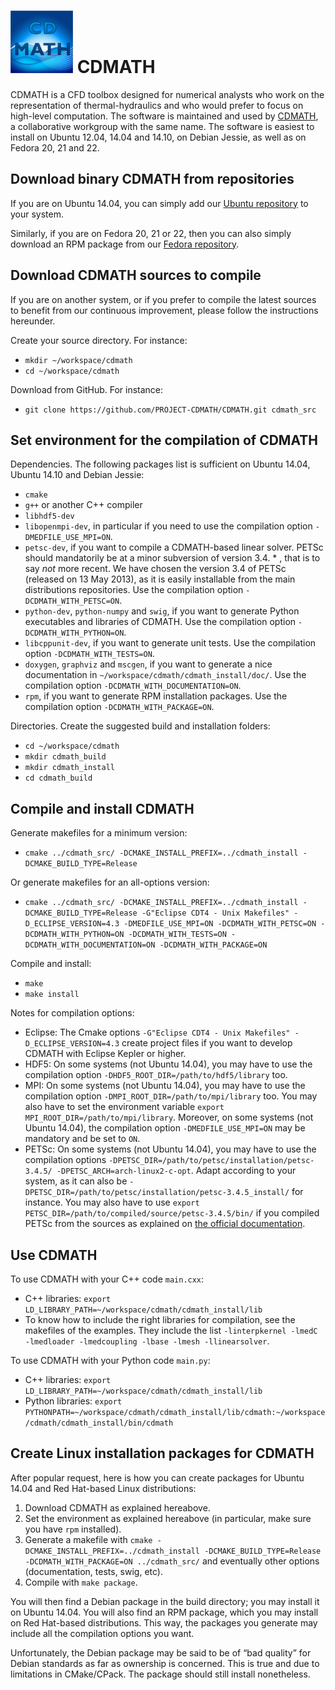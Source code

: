 ![logo](logo/cdmath_logo.png) CDMATH
====================================

CDMATH is a CFD toolbox designed for numerical analysts who work on the representation of thermal-hydraulics and who would prefer to focus on high-level computation. The software is maintained and used by [CDMATH](http://cdmath.jimdo.com), a collaborative workgroup with the same name. The software is easiest to install on Ubuntu 12.04, 14.04 and 14.10, on Debian Jessie, as well as on Fedora 20, 21 and 22.


Download binary CDMATH from repositories
----------------------------------------
If you are on Ubuntu 14.04, you can simply add our [Ubuntu repository](https://launchpad.net/~cdmath/+archive/ubuntu/cdmath) to your system.

Similarly, if you are on Fedora 20, 21 or 22, then you can also simply download an RPM package from our [Fedora repository](https://build.opensuse.org/project/repositories/home:ArthurTalpaert).


Download CDMATH sources to compile
----------------------------------
If you are on another system, or if you prefer to compile the latest sources to benefit from our continuous improvement, please follow the instructions hereunder.

Create your source directory. For instance:
* `mkdir ~/workspace/cdmath`
* `cd ~/workspace/cdmath`

Download from GitHub. For instance:
* `git clone https://github.com/PROJECT-CDMATH/CDMATH.git cdmath_src`


Set environment for the compilation of CDMATH
---------------------------------------------
Dependencies. The following packages list is sufficient on Ubuntu 14.04, Ubuntu 14.10 and Debian Jessie:
 - `cmake`
 - `g++` or another C++ compiler
 - `libhdf5-dev`
 - `libopenmpi-dev`, in particular if you need to use the compilation option `-DMEDFILE_USE_MPI=ON`.
 - `petsc-dev`, if you want to compile a CDMATH-based linear solver. PETSc should mandatorily be at a minor subversion of version 3.4. * , that is to say *not* more recent. We have chosen the version 3.4 of PETSc (released on 13 May 2013), as it is easily installable from the main distributions repositories. Use the compilation option `-DCDMATH_WITH_PETSC=ON`.
 - `python-dev`, `python-numpy` and `swig`, if you want to generate Python executables and libraries of CDMATH. Use the compilation option `-DCDMATH_WITH_PYTHON=ON`.
 - `libcppunit-dev`, if you want to generate unit tests. Use the compilation option `-DCDMATH_WITH_TESTS=ON`.
 - `doxygen`, `graphviz` and `mscgen`, if you want to generate a nice documentation in `~/workspace/cdmath/cdmath_install/doc/`. Use the compilation option `-DCDMATH_WITH_DOCUMENTATION=ON`.
 - `rpm`, if you want to generate RPM installation packages. Use the compilation option `-DCDMATH_WITH_PACKAGE=ON`.

Directories. Create the suggested build and installation folders:
* `cd ~/workspace/cdmath`
* `mkdir cdmath_build`
* `mkdir cdmath_install`
* `cd cdmath_build`


Compile and install CDMATH
--------------------------
Generate makefiles for a minimum version:
* `cmake ../cdmath_src/ -DCMAKE_INSTALL_PREFIX=../cdmath_install -DCMAKE_BUILD_TYPE=Release`

Or generate makefiles for an all-options version:
* `cmake ../cdmath_src/ -DCMAKE_INSTALL_PREFIX=../cdmath_install -DCMAKE_BUILD_TYPE=Release -G"Eclipse CDT4 - Unix Makefiles" -D_ECLIPSE_VERSION=4.3 -DMEDFILE_USE_MPI=ON -DCDMATH_WITH_PETSC=ON -DCDMATH_WITH_PYTHON=ON -DCDMATH_WITH_TESTS=ON -DCDMATH_WITH_DOCUMENTATION=ON -DCDMATH_WITH_PACKAGE=ON`

Compile and install:
* `make`
* `make install`

Notes for compilation options:
* Eclipse: The Cmake options `-G"Eclipse CDT4 - Unix Makefiles" -D_ECLIPSE_VERSION=4.3` create project files if you want to develop CDMATH with Eclipse Kepler or higher.
* HDF5: On some systems (not Ubuntu 14.04), you may have to use the compilation option `-DHDF5_ROOT_DIR=/path/to/hdf5/library` too.
* MPI: On some systems (not Ubuntu 14.04), you may have to use the compilation option `-DMPI_ROOT_DIR=/path/to/mpi/library` too. You may also have to set the environment variable `export MPI_ROOT_DIR=/path/to/mpi/library`. Moreover, on some systems (not Ubuntu 14.04), the compilation option `-DMEDFILE_USE_MPI=ON` may be mandatory and be set to `ON`.
* PETSc: On some systems (not Ubuntu 14.04), you may have to use the compilation options `-DPETSC_DIR=/path/to/petsc/installation/petsc-3.4.5/ -DPETSC_ARCH=arch-linux2-c-opt`. Adapt according to your system, as it can also be `-DPETSC_DIR=/path/to/petsc/installation/petsc-3.4.5_install/` for instance. You may also have to use `export PETSC_DIR=/path/to/compiled/source/petsc-3.4.5/bin/` if you compiled PETSc from the sources as explained on [the official documentation](http://www.mcs.anl.gov/petsc/documentation/installation.html).


Use CDMATH
----------
To use CDMATH with your C++ code `main.cxx`:
 * C++ libraries: `export LD_LIBRARY_PATH=~/workspace/cdmath/cdmath_install/lib`
 * To know how to include the right libraries for compilation, see the makefiles of the examples. They include the list `-linterpkernel -lmedC -lmedloader -lmedcoupling -lbase -lmesh -llinearsolver`.

To use CDMATH with your Python code `main.py`:
 * C++ libraries: `export LD_LIBRARY_PATH=~/workspace/cdmath/cdmath_install/lib`
 * Python libraries: `export PYTHONPATH=~/workspace/cdmath/cdmath_install/lib/cdmath:~/workspace/cdmath/cdmath_install/bin/cdmath`


Create Linux installation packages for CDMATH
---------------------------------------------
After popular request, here is how you can create packages for Ubuntu 14.04 and Red Hat-based Linux distributions:

1. Download CDMATH as explained hereabove.
2. Set the environment as explained hereabove (in particular, make sure you have `rpm` installed).
3. Generate a makefile with `cmake -DCMAKE_INSTALL_PREFIX=../cdmath_install -DCMAKE_BUILD_TYPE=Release -DCDMATH_WITH_PACKAGE=ON ../cdmath_src/` and eventually other options (documentation, tests, swig, etc).
4. Compile with `make package`.

You will then find a Debian package in the build directory; you may install it on Ubuntu 14.04. You will also find an RPM package, which you may install on Red Hat-based distributions. This way, the packages you generate may include all the compilation options you want.

Unfortunately, the Debian package may be said to be of “bad quality” for Debian standards as far as ownership is concerned. This is true and due to limitations in CMake/CPack. The package should still install nonetheless.
